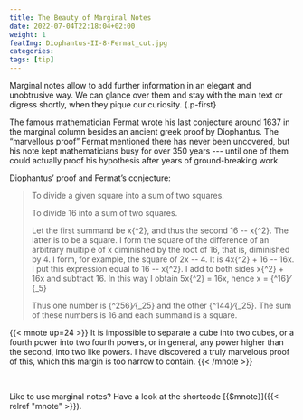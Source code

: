 ```yaml
---
title: The Beauty of Marginal Notes
date: 2022-07-04T22:18:04+02:00
weight: 1
featImg: Diophantus-II-8-Fermat_cut.jpg
categories:
tags: [tip]
---
```


Marginal notes allow to add further information in an elegant and unobtrusive way. We can glance over them and stay with the main text or digress shortly, when they pique our curiosity.
{.p-first} <!--more-->

The famous mathematician Fermat wrote his last conjecture around 1637 in the marginal column besides an ancient greek proof by Diophantus. The “marvellous proof” Fermat mentioned there has never been uncovered, but his note kept mathematicians busy for over 350 years --- until one of them could actually proof his hypothesis after years of ground-breaking work.

Diophantus’ proof and Fermat’s conjecture:  

> To divide a given square into a sum of two squares.
>
> To divide 16 into a sum of two squares.
>
> Let the first summand be x{^2}, and thus the second 16 -- x{^2}. The latter is to be a square. I form the square of the difference of an arbitrary multiple of x diminished by the root of 16, that is, diminished by 4. I form, for example, the square of 2x -- 4. It is 4x{^2} + 16 -- 16x. I put this expression equal to 16 -- x{^2}. I add to both sides x{^2} + 16x and subtract 16. In this way I obtain 5x{^2} = 16x, hence x = {^16}&frasl;{_5}
>
> Thus one number is {^256}&frasl;{_25} and the other {^144}&frasl;{_25}. The sum of these numbers is 16 and each summand is a square.

{{< mnote up=24 >}}
It is impossible to separate a cube into two cubes, or a fourth power into two fourth powers, or in general, any power higher than the second, into two like powers. I have discovered a truly marvelous proof of this, which this margin is too narrow to contain.
{{< /mnote >}}

&nbsp;

Like to use marginal notes? Have a look at the shortcode [{$mnote}]({{< relref "mnote" >}}).
